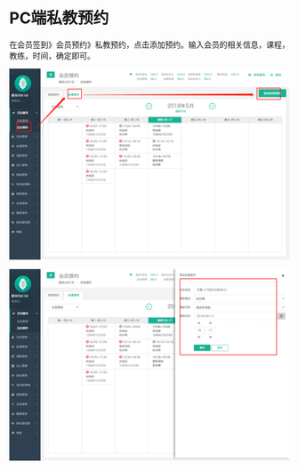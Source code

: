# PC端私教预约

在会员签到》会员预约》私教预约，点击添加预约。输入会员的相关信息，课程，教练，时间，确定即可。

![](../.gitbook/assets/1%20%284%29.png)

![](../.gitbook/assets/2%20%283%29.png)

